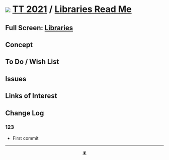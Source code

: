 # [![](https://pushme-pullyou.github.io/tootoo-2021/lib/assets/icons/mark-github.svg )](https://github.com/pushme-pullyou/tootoo-2021/ "Source code on GitHub" ) [TT 2021]( https://pushme-pullyou.github.io/tootoo-2021/ "Home page" ) / [Libraries Read Me]( https://pushme-pullyou.github.io/tootoo-2021/#libraries/README.md)


<!--@@@
<div class=iframe-resize ><iframe src=https://pushme-pullyou.github.io/tootoo-2021/ libraries/ height=100% width=100% ></iframe></div>
_"Libraries" in a resizable window. One finger to rotate. Two to zoom._
@@@-->

## Full Screen: [Libraries]( https://pushme-pullyou.github.io/tootoo-2021/libraries/ )


## Concept


## To Do / Wish List


## Issues


## Links of Interest


## Change Log


### 123

* First commit


***

<center title="Hello! Click me to go up to the top" ><a class=aDingbat href=javascript:window.scrollTo(0,0);> ❦ </a></center>
